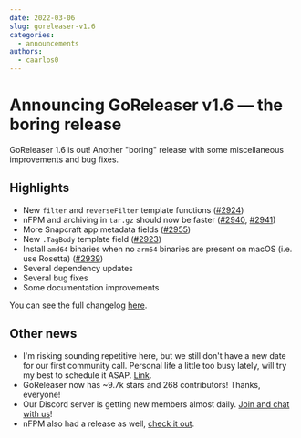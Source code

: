 ```yaml
---
date: 2022-03-06
slug: goreleaser-v1.6
categories:
  - announcements
authors:
  - caarlos0
---
```


# Announcing GoReleaser v1.6 — the boring release

GoReleaser 1.6 is out! Another "boring" release with some miscellaneous improvements and bug fixes.

<!-- more -->

## **Highlights**

- New `filter` and `reverseFilter` template functions ([#2924](https://github.com/weyfonk/goreleaser/pull/2924))
- nFPM and archiving in `tar.gz` should now be faster ([#2940](https://github.com/weyfonk/goreleaser/pull/2940), [#2941](https://github.com/weyfonk/goreleaser/pull/2941))
- More Snapcraft app metadata fields ([#2955](https://github.com/weyfonk/goreleaser/pull/2955))
- New `.TagBody` template field ([#2923](https://github.com/weyfonk/goreleaser/pull/2923))
- Install `amd64` binaries when no `arm64` binaries are present on macOS (i.e. use Rosetta) ([#2939](https://github.com/weyfonk/goreleaser/pull/2939))
- Several dependency updates
- Several bug fixes
- Some documentation improvements

You can see the full changelog [here](https://github.com/weyfonk/goreleaser/releases/tag/v1.6.0).

## **Other news**

- I'm risking sounding repetitive here, but we still don't have a new date for our first community call. Personal life a little too busy lately, will try my best to schedule it ASAP. [Link](https://github.com/goreleaser/community/pull/2).
- GoReleaser now has ~9.7k stars and 268 contributors! Thanks, everyone!
- Our Discord server is getting new members almost daily. [Join and chat with us](https://discord.gg/RGEBtg8vQ6)!
- nFPM also had a release as well, [check it out](https://github.com/goreleaser/nfpm/releases).
